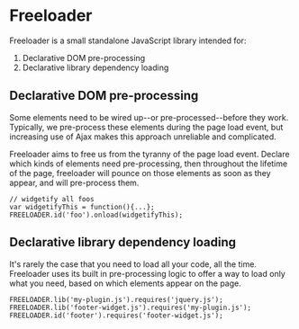 # Freeloader

Freeloader is a small standalone JavaScript library intended for:

  1. Declarative DOM pre-processing
  2. Declarative library dependency loading

## Declarative DOM pre-processing

Some elements need to be wired up--or pre-processed--before they work.
Typically, we pre-process these elements during the page load event, but
increasing use of Ajax makes this approach unreliable and complicated.

Freeloader aims to free us from the tyranny of the page load event. Declare
which kinds of elements need pre-processing, then throughout the lifetime of the
page, freeloader will pounce on those elements as soon as they appear, and will
pre-process them.

    // widgetify all foos
    var widgetifyThis = function(){...};
    FREELOADER.id('foo').onload(widgetifyThis);

## Declarative library dependency loading

It's rarely the case that you need to load all your code, all the time.
Freeloader uses its built in pre-processing logic to offer a way to load only
what you need, based on which elements appear on the page.

    FREELOADER.lib('my-plugin.js').requires('jquery.js');
    FREELOADER.lib('footer-widget.js').requires('my-plugin.js');
    FREELOADER.id('footer').requires('footer-widget.js');

